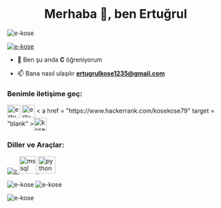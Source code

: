 <h1 align="center">Merhaba 👋, ben Ertuğrul</h1>
<p align="left"> <img src="https://komarev.com/ghpvc/?username=e-kose&label=Profile %20views&color=0e75b6&style=plastik" alt = "e-kose" /> </p>

<p align = "left"> <a href = "https://github.com/ryo-ma/github-profile-trophy" "><img src = "https://github-profile-trophy.vercel.app/?username=e-kose" alt = "e-kose" /></a> </p>

- 🌱 Ben şu anda **C** öğreniyorum

- 📫 Bana nasıl ulaşılır **ertugrulkose1235@gmail.com**

<h3 align="left">Benimle iletişime geç:</h3>
<p align="left">
<a href= "https://linkedin.com/in/ertugrul-kose" target = "blank"><img align = "center" src = "https://raw.githubusercontent.com/rahuldkjain/github-profile-readme-generator" /master/src/images/icons/Social/linked-in-alt.svg" alt = "ertugrul-kose" height = "30" genişlik = "40" /></a>
<a href = "https:/ /instagram.com/ertugrulkose_" target = "boş"><img align = "center" src = "https://raw.githubusercontent.com/rahuldkjain/github-profile-readme-generator/master/src/images/icons /Social/instagram.svg" alt = "ertugrulkose_" height = "30" genişlik = "40" /></a> <
a href = "https://www.hackerrank.com/kosekose79" target = "blank" ><img align = "center" src = "https://raw.githubusercontent.com/rahuldkjain/github-profile-readme-generator/master/src/images/icons/Social/hackerrank.svg" alt = "kosekose79" height = "30" genişlik = "40" /></a>
</p>

<h3 align = "left"> Diller ve Araçlar:</h3>
<p align = "left"> <a href = "https ://www.cprogramming.com/" target = "_blank" rel = "noreferrer"> <img src = "https://raw.githubusercontent.com/devicons/devicon/master/icons/c/c-original. svg" alt = "c" genişlik = "40" yükseklik = "40"/> </a> <a href = "https://www.microsoft.com/en-us/sql-server" target = "_blank " rel = "noreferrer"> <img src = "https://www.svgrepo.com/show/303229/microsoft-sql-server-logo.svg" alt = "mssql" width = "40" height = "40 "/> </a> <a href = "https://www.python.org" target = "_blank" rel = "noreferrer"> <img src = "https://raw.githubusercontent.com/devicons/ devicon/master/icons/python/python-orijinal.svg" alt = "python" width = "40" height = "40"/> </a>

</p> <p><img align = "left" src = "https://github-readme-stats. vercel.app/api/top-langs?username=e-kose&show_icons=true&theme=synthwave&locale=tr&layout=compact" alt="e-kose" /></p>

<p> <img align="center" src ="https://github-readme-stats.vercel.app/api?username=e-kose&show_icons=true&theme=dracula&locale=tr" alt="e-kose" /></p>

<p><img align= "center" src = "https://github-readme-streak-stats.herokuapp.com/?user=e-kose&" alt = "e-kose" /></p>

